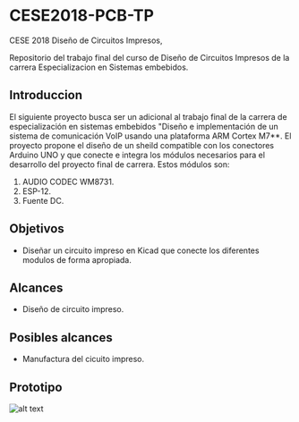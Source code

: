 # CESE2018-PCB-TP
CESE 2018 Diseño de Circuitos Impresos,

Repositorio del trabajo final del curso de Diseño de Circuitos Impresos 
de la carrera Especializacion en Sistemas embebidos. 

## Introduccion 

El siguiente proyecto busca ser un adicional al trabajo final de la carrera de especialización en sistemas embebidos
"Diseño e implementación de un sistema de comunicación VoIP usando una plataforma ARM Cortex M7**. El proyecto propone el diseño de un sheild compatible con los conectores Arduino UNO y que conecte e integra los módulos necesarios para el desarrollo del proyecto final de carrera. Estos módulos son: 

1.  AUDIO CODEC WM8731.
2.  ESP-12. 
3.  Fuente DC. 

## Objetivos

*  Diseñar un circuito impreso en Kicad que conecte los diferentes modulos de forma apropiada.

## Alcances

*  Diseño de circuito impreso.

## Posibles alcances

*  Manufactura del cicuito impreso.

## Prototipo

![alt text](https://github.com/ericsonj/CESE2018-PCB-TP/blob/master/CircuitoProto.jpg)
